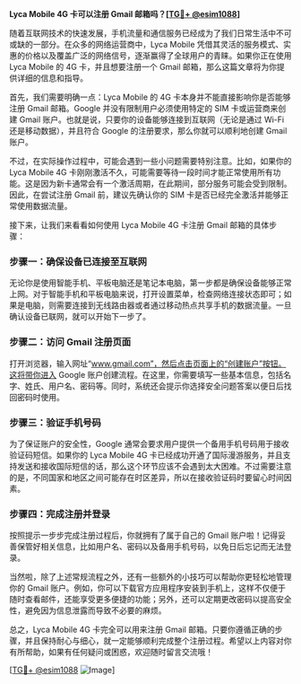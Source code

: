 **Lyca Mobile 4G 卡可以注册 Gmail 邮箱吗？[[TG💪+ @esim1088](https://t.me/s/esim1088)]**

随着互联网技术的快速发展，手机流量和通信服务已经成为了我们日常生活中不可或缺的一部分。在众多的网络运营商中，Lyca Mobile 凭借其灵活的服务模式、实惠的价格以及覆盖广泛的网络信号，逐渐赢得了全球用户的青睐。如果你正在使用 Lyca Mobile 的 4G 卡，并且想要注册一个 Gmail 邮箱，那么这篇文章将为你提供详细的信息和指导。

首先，我们需要明确一点：Lyca Mobile 的 4G 卡本身并不能直接影响你是否能够注册 Gmail 邮箱。Google 并没有限制用户必须使用特定的 SIM 卡或运营商来创建 Gmail 账户。也就是说，只要你的设备能够连接到互联网（无论是通过 Wi-Fi 还是移动数据），并且符合 Google 的注册要求，那么你就可以顺利地创建 Gmail 账户。

不过，在实际操作过程中，可能会遇到一些小问题需要特别注意。比如，如果你的 Lyca Mobile 4G 卡刚刚激活不久，可能需要等待一段时间才能正常使用所有功能。这是因为新卡通常会有一个激活周期，在此期间，部分服务可能会受到限制。因此，在尝试注册 Gmail 前，建议先确认你的 SIM 卡是否已经完全激活并能够正常使用数据流量。

接下来，让我们来看看如何使用 Lyca Mobile 4G 卡注册 Gmail 邮箱的具体步骤：

### 步骤一：确保设备已连接至互联网

无论你是使用智能手机、平板电脑还是笔记本电脑，第一步都是确保设备能够正常上网。对于智能手机和平板电脑来说，打开设置菜单，检查网络连接状态即可；如果是电脑，则需要连接到无线路由器或者通过移动热点共享手机的数据流量。一旦确认设备已联网，就可以开始下一步了。

### 步骤二：访问 Gmail 注册页面

打开浏览器，输入网址“www.gmail.com”，然后点击页面上的“创建账户”按钮。这将带你进入 Google 账户创建流程。在这里，你需要填写一些基本信息，包括名字、姓氏、用户名、密码等。同时，系统还会提示你选择安全问题答案以便日后找回密码时使用。

### 步骤三：验证手机号码

为了保证账户的安全性，Google 通常会要求用户提供一个备用手机号码用于接收验证码短信。如果你的 Lyca Mobile 4G 卡已经成功开通了国际漫游服务，并且支持发送和接收国际短信的话，那么这个环节应该不会遇到太大困难。不过需要注意的是，不同国家和地区之间可能存在时区差异，所以在接收验证码时要留心时间因素。

### 步骤四：完成注册并登录

按照提示一步步完成注册过程后，你就拥有了属于自己的 Gmail 账户啦！记得妥善保管好相关信息，比如用户名、密码以及备用手机号码，以免日后忘记而无法登录。

当然啦，除了上述常规流程之外，还有一些额外的小技巧可以帮助你更轻松地管理你的 Gmail 账户。例如，你可以下载官方应用程序安装到手机上，这样不仅便于随时查看邮件，还能享受更多便捷的功能；另外，还可以定期更改密码以提高安全性，避免因为信息泄露而导致不必要的麻烦。

总之，Lyca Mobile 4G 卡完全可以用来注册 Gmail 邮箱。只要你遵循正确的步骤，并且保持耐心与细心，就一定能够顺利完成整个注册过程。希望以上内容对你有所帮助，如果有任何疑问或困惑，欢迎随时留言交流哦！

[[TG💪+ @esim1088](https://t.me/s/esim1088) ![Image](https://i.postimg.cc/4NQfJmqS/Snipaste-2025-05-13-00-14-12.png)]